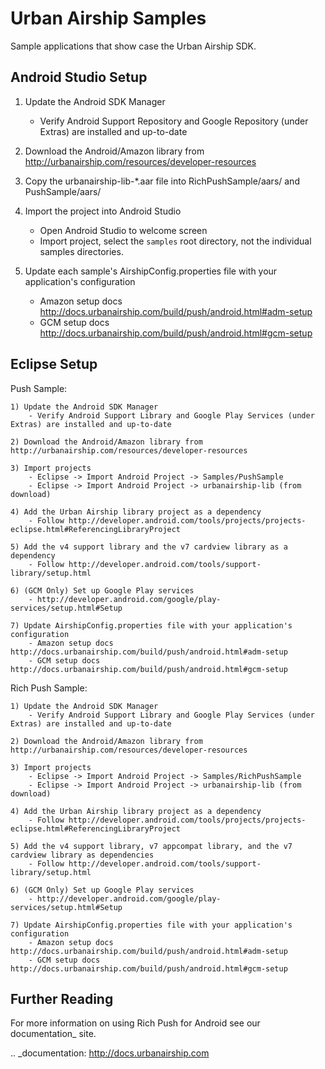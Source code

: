Urban Airship Samples
=====================

Sample applications that show case the Urban Airship SDK.

Android Studio Setup
--------------------

1) Update the Android SDK Manager
    - Verify Android Support Repository and Google Repository (under Extras) are installed and up-to-date

2) Download the Android/Amazon library from http://urbanairship.com/resources/developer-resources

3) Copy the urbanairship-lib-*.aar file into RichPushSample/aars/ and PushSample/aars/

4) Import the project into Android Studio
    - Open Android Studio to welcome screen
    - Import project, select the `samples` root directory, not the individual samples directories.

5) Update each sample's AirshipConfig.properties file with your application's configuration
    - Amazon setup docs http://docs.urbanairship.com/build/push/android.html#adm-setup
    - GCM setup docs http://docs.urbanairship.com/build/push/android.html#gcm-setup


Eclipse Setup
-------------

Push Sample:

    1) Update the Android SDK Manager
        - Verify Android Support Library and Google Play Services (under Extras) are installed and up-to-date

    2) Download the Android/Amazon library from http://urbanairship.com/resources/developer-resources

    3) Import projects
        - Eclipse -> Import Android Project -> Samples/PushSample
        - Eclipse -> Import Android Project -> urbanairship-lib (from download)

    4) Add the Urban Airship library project as a dependency
        - Follow http://developer.android.com/tools/projects/projects-eclipse.html#ReferencingLibraryProject

    5) Add the v4 support library and the v7 cardview library as a dependency
        - Follow http://developer.android.com/tools/support-library/setup.html

    6) (GCM Only) Set up Google Play services
        - http://developer.android.com/google/play-services/setup.html#Setup

    7) Update AirshipConfig.properties file with your application's configuration
        - Amazon setup docs http://docs.urbanairship.com/build/push/android.html#adm-setup
        - GCM setup docs http://docs.urbanairship.com/build/push/android.html#gcm-setup

Rich Push Sample:

    1) Update the Android SDK Manager
        - Verify Android Support Library and Google Play Services (under Extras) are installed and up-to-date

    2) Download the Android/Amazon library from http://urbanairship.com/resources/developer-resources

    3) Import projects
        - Eclipse -> Import Android Project -> Samples/RichPushSample
        - Eclipse -> Import Android Project -> urbanairship-lib (from download)

    4) Add the Urban Airship library project as a dependency
        - Follow http://developer.android.com/tools/projects/projects-eclipse.html#ReferencingLibraryProject

    5) Add the v4 support library, v7 appcompat library, and the v7 cardview library as dependencies
        - Follow http://developer.android.com/tools/support-library/setup.html

    6) (GCM Only) Set up Google Play services
        - http://developer.android.com/google/play-services/setup.html#Setup

    7) Update AirshipConfig.properties file with your application's configuration
        - Amazon setup docs http://docs.urbanairship.com/build/push/android.html#adm-setup
        - GCM setup docs http://docs.urbanairship.com/build/push/android.html#gcm-setup


Further Reading
---------------

For more information on using Rich Push for Android see our documentation_ site.

.. _documentation: http://docs.urbanairship.com
